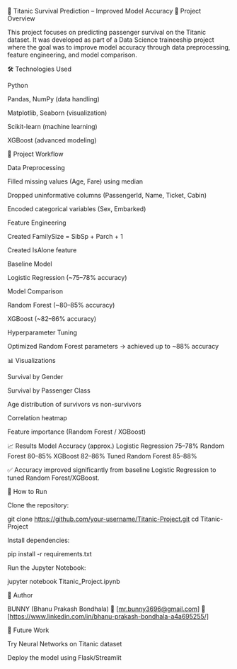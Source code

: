 📘 Titanic Survival Prediction – Improved Model Accuracy
📌 Project Overview

This project focuses on predicting passenger survival on the Titanic dataset.
It was developed as part of a Data Science traineeship project where the goal was to improve model accuracy through data preprocessing, feature engineering, and model comparison.

🛠️ Technologies Used

Python

Pandas, NumPy (data handling)

Matplotlib, Seaborn (visualization)

Scikit-learn (machine learning)

XGBoost (advanced modeling)

📂 Project Workflow

Data Preprocessing

Filled missing values (Age, Fare) using median

Dropped uninformative columns (PassengerId, Name, Ticket, Cabin)

Encoded categorical variables (Sex, Embarked)

Feature Engineering

Created FamilySize = SibSp + Parch + 1

Created IsAlone feature

Baseline Model

Logistic Regression (~75–78% accuracy)

Model Comparison

Random Forest (~80–85% accuracy)

XGBoost (~82–86% accuracy)

Hyperparameter Tuning

Optimized Random Forest parameters → achieved up to ~88% accuracy

📊 Visualizations

Survival by Gender

Survival by Passenger Class

Age distribution of survivors vs non-survivors

Correlation heatmap

Feature importance (Random Forest / XGBoost)

📈 Results
Model	Accuracy (approx.)
Logistic Regression	75–78%
Random Forest	80–85%
XGBoost	82–86%
Tuned Random Forest	85–88%

✅ Accuracy improved significantly from baseline Logistic Regression to tuned Random Forest/XGBoost.

📎 How to Run

Clone the repository:

git clone https://github.com/your-username/Titanic-Project.git
cd Titanic-Project


Install dependencies:

pip install -r requirements.txt


Run the Jupyter Notebook:

jupyter notebook Titanic_Project.ipynb

🙌 Author

BUNNY (Bhanu Prakash Bondhala)
📧 [mr.bunny3696@gmail.com]
💼 [https://www.linkedin.com/in/bhanu-prakash-bondhala-a4a695255/]

🚀 Future Work

Try Neural Networks on Titanic dataset

Deploy the model using Flask/Streamlit
